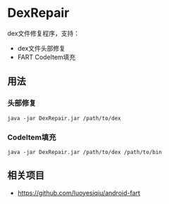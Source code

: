 # DexRepair

dex文件修复程序，支持：
- dex文件头部修复
- FART CodeItem填充

## 用法

### 头部修复

`java -jar DexRepair.jar /path/to/dex`

### CodeItem填充

`java -jar DexRepair.jar /path/to/dex /path/to/bin`

## 相关项目

- https://github.com/luoyesiqiu/android-fart
